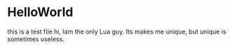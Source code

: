 # HelloWorld
this is a test file
hi, Iam the only Lua guy. Its makes me unique, but unique is sometimes useless. 
